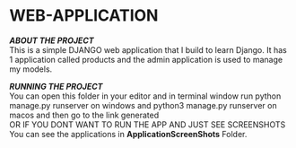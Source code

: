 # WEB-APPLICATION
***ABOUT THE PROJECT***  
This is a simple DJANGO web application that I build to learn Django. It has 1 application called products and the admin application  is used to manage my models.

       

***RUNNING THE PROJECT***  
You can  open this folder in your editor  and in terminal window run  python manage.py runserver on windows and python3 manage.py runserver on macos and then go to the link generated    
OR 
IF YOU DONT WANT TO RUN THE APP AND JUST SEE SCREENSHOTS  You can see the applications in **ApplicationScreenShots** Folder.    
